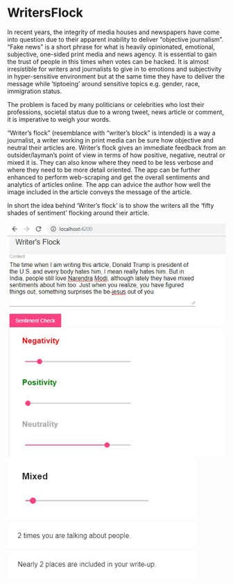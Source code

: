 # WritersFlock

In recent years, the integrity of media houses and newspapers have come into question due to their apparent inability to deliver “objective journalism”. 
“Fake news” is a short phrase for what is heavily opinionated, emotional, subjective, one-sided print media and news agency. It is essential to gain the 
trust of people in this times when votes can be hacked. It is almost irresistible for writers and journalists to give in to emotions and subjectivity in 
hyper-sensitive environment but at the same time they have to deliver the message while ‘tiptoeing’ around sensitive topics e.g. gender, race, immigration status. 


The problem is faced by many politicians or celebrities who lost their professions, societal status due to a wrong tweet, news article or comment, 
it is imperative to weigh your words. 


“Writer’s flock” (resemblance with “writer’s block” is intended) is a way a journalist, a writer working in print media can be sure how objective and neutral 
their articles are. Writer’s flock gives an immediate feedback from an outsider/layman’s point of view in terms of how positive, negative, neutral or mixed it is. 
They can also know where they need to be less verbose and where they need to be more detail oriented. The app can be further enhanced to perform web-scraping and 
get the overall sentiments and analytics of articles online. The app can advice the author how well the image included in the article conveys the message of the 
article.

In short the idea behind ‘Writer’s flock’ is to show the writers all the ‘fifty shades of sentiment’ flocking around their article. 

![img](image1.jpg)
![img](image2.jpg)

